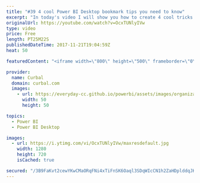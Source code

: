 ```yaml
---
title: "#39 4 cool Power BI Desktop bookmark tips you need to know"
excerpt: "In today's video I will show you how to create 4 cool tricks with Power BI.   To download the sample file, go to our download center, community downloads and get file #39: https://curbal.com/donwload-center   I learned about this tricks from others so here is a link to the original content:  Hyperlinks:"
originalUrl: https://youtube.com/watch?v=OcxTUNlyIVw
type: video
price: Free
length: PT25M22S
publishedDateTime: 2017-11-21T19:04:59Z
heat: 50

featuredContent: "<iframe width=\"800\" height=\"500\" frameborder=\"0\" src=\"https://www.youtube.com/embed/OcxTUNlyIVw\" allow=\"accelerometer; autoplay; encrypted-media; gyroscope; picture-in-picture\" allowfullscreen></iframe>"

provider:
  name: Curbal
  domain: curbal.com
  images:
    - url: https://everyday-cc.github.io/powerbi/assets/images/organizations/curbal.com-50x50.jpg
      width: 50
      height: 50

topics:
  - Power BI
  - Power BI Desktop

images:
  - url: https://i.ytimg.com/vi/OcxTUNlyIVw/maxresdefault.jpg
    width: 1280
    height: 720
    isCached: true

secured: "/3B9FaKvt2cewYKwCMaORqFNi4xTiFnSK6Oaql3SDqWIcCN1h2ZaHDplddqJKY+wE6HzGR5G42pmE0uHeFzqPQ1y7hDvQFPPT7iXy2o9wfrGYHmMwMaa7m7KTyMGNixbbzok3FGISUJ6FStAbB8BU3ElhMcS4rRDMuV+x2Q2ZZdMH+xLhY2UpNpKj5rAgZ4QR+TbnhlQ7E+GQABGMfSTanWvdvllTLjGFGDJtc8H8S8sOu59z43zIc/D1J0PoafBUZJTvhXDnT5XwzeMH7DnadOd+odiSzg47GPvBORt4M4g7UmN44KHanZb7q4RhkDbdAKuMqM8p87umwGunKLBTqsX2wrkPgYHI/GBKGyYWXZ5IkBn1uDEoMuCjYhhUdSLMzBwDoXP+oyTp1+n28jnXZdqClRiSRlLZaFYEe8NW+o=;UuQTU2b9spJHzbaY/lnoVQ=="
---
```



